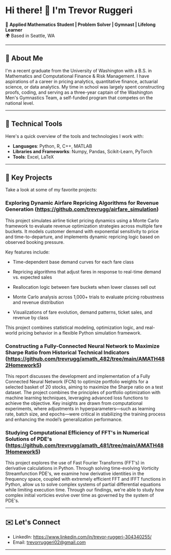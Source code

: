 # Hi there! 👋 I'm Trevor Ruggeri

🚀 **Applied Mathematics Student | Problem Solver | Gymnast | Lifelong Learner**  
🌍 Based in Seattle, WA

---

## 📜 About Me
I'm a recent graduate from the University of Washington with a B.S. in Mathematics and Computational Finance & Risk Management. I have aspirations of a career in pricing analytics, quantitative finance, actuarial science, or data analytics. My time in school was largely spent constructing proofs, coding, and serving as a three-year captain of the Washington Men's Gymnastics Team, a self-funded program that competes on the national level.

---

## 🔧 Technical Tools
Here's a quick overview of the tools and technologies I work with:

- **Languages**: Python, R, C++, MATLAB
- **Libraries and Frameworks**: Numpy, Pandas, Scikit-Learn, PyTorch
- **Tools**: Excel, LaTeX

---

## 🚩 Key Projects
Take a look at some of my favorite projects:

### Exploring Dynamic Airfare Repricing Algorithms for Revenue Generation (https://github.com/trevrugg/airfare_simulation)
This project simulates airline ticket pricing dynamics using a Monte Carlo framework to evaluate revenue optimization strategies across multiple fare buckets. It models customer demand with exponential sensitivity to price and time-to-departure, and implements dynamic repricing logic based on observed booking pressure.

Key features include:

- Time-dependent base demand curves for each fare class

- Repricing algorithms that adjust fares in response to real-time demand vs. expected sales

- Reallocation logic between fare buckets when lower classes sell out

- Monte Carlo analysis across 1,000+ trials to evaluate pricing robustness and revenue distribution

- Visualizations of fare evolution, demand patterns, ticket sales, and revenue by class

This project combines statistical modeling, optimization logic, and real-world pricing behavior in a flexible Python simulation framework.

### Constructing a Fully-Connected Neural Network to Maximize Sharpe Ratio from Historical Technical Indicators (https://github.com/trevrugg/amath_482/tree/main/AMATH482Homework5)
This report discusses the development and implementation of a Fully Connected Neural Network (FCN) to
optimize portfolio weights for a selected basket of 20 stocks, aiming to maximize the Sharpe ratio on a test
dataset. The project combines the principles of portfolio optimization with machine learning techniques,
leveraging advanced loss functions to achieve the objective. Key insights are drawn from computational
experiments, where adjustments in hyperparameters—such as learning rate, batch size, and epochs—were
critical in stabilizing the training process and enhancing the model’s generalization performance.

### Studying Computational Efficiency of FFT's in Numerical Solutions of PDE's (https://github.com/trevrugg/amath_481/tree/main/AMATH481Homework5)
This project explores the use of Fast Fourier Transforms (FFT's) in derivative calculations in Python. Through solving time-evolving Vorticity Streamfunction PDE's, we examine how derivative identities in the frequency space, coupled with extremely efficient FFT and IFFT functions in Python, allow us to solve complex systems of partial differential equations while limiting execution time. Through our findings, we're able to study how complex initial vorticies evolve over time as governed by the system of PDE's.

---

## ✉️ Let's Connect
- LinkedIn: https://www.linkedin.com/in/trevor-ruggeri-304340255/ 
- Email: trevorruggeri02@gmail.com

---
